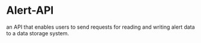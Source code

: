 # Alert-API
an API that enables users to send requests for reading and writing alert data to a data storage system.
